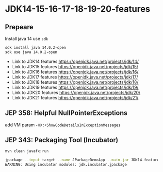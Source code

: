 # JDK14-15-16-17-18-19-20-features

## Prepeare

Install java 14 use `sdk`

```bash
sdk install java 14.0.2-open
sdk use java 14.0.2-open
```

* Link to JDK14 features https://openjdk.java.net/projects/jdk/14/
* Link to JDK15 features https://openjdk.java.net/projects/jdk/15/
* Link to JDK16 features https://openjdk.java.net/projects/jdk/16/
* Link to JDK17 features https://openjdk.java.net/projects/jdk/17/
* Link to JDK18 features https://openjdk.java.net/projects/jdk/18/
* Link to JDK19 features https://openjdk.java.net/projects/jdk/19/
* Link to JDK20 features https://openjdk.java.net/projects/jdk/20/
* Link to JDK21 features https://openjdk.java.net/projects/jdk/21/

## JEP 358: Helpful NullPointerExceptions

add VM param `-XX:+ShowCodeDetailsInExceptionMessages`


## JEP 343: Packaging Tool (Incubator)

```bash
mvn clean javafx:run
```

```bash
jpackage --input target --name JPackageDemoApp --main-jar JDK14-features-0.0.1-SNAPSHOT-jar-with-dependencies.jar --main-class n04_jep343_Packaging_Tool_Incubator.App --type dmg --java-options '--enable-preview'
WARNING: Using incubator modules: jdk.incubator.jpackage
```
